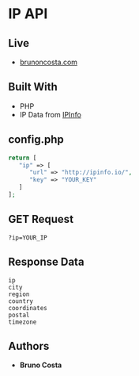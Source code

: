 # IP API

## Live

* [brunoncosta.com](http://api.brunoncosta.com/ip/)

## Built With

* PHP
* IP Data from [IPInfo](https://ipinfo.io/)

## config.php
```php
return [
   "ip" => [
      "url" => "http://ipinfo.io/",
      "key" => "YOUR_KEY"
   ]
];
```

## GET Request  

```
?ip=YOUR_IP
```

## Response Data
```
ip
city
region
country
coordinates
postal
timezone
```

## Authors
* **Bruno Costa**
